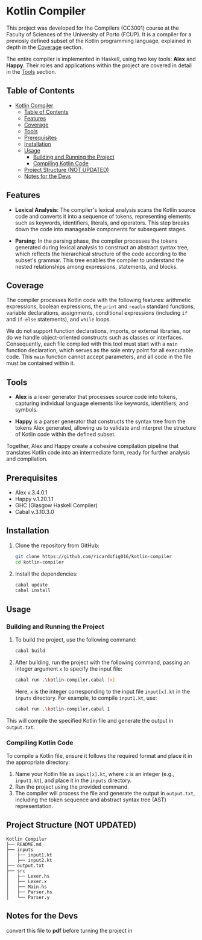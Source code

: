 # Kotlin Compiler

This project was developed for the Compilers (CC3001) course at the Faculty of Sciences of the University of Porto (FCUP). It is a compiler for a previosly defined subset of the Kotlin programming language, explained in depth in the [Coverage](#coverage) section.

The entire compiler is implemented in Haskell, using two key tools: **Alex** and **Happy**. Their roles and applications within the project are covered in detail in the [Tools](#tools) section.

## Table of Contents

- [Kotlin Compiler](#kotlin-compiler)
  - [Table of Contents](#table-of-contents)
  - [Features](#features)
  - [Coverage](#coverage)
  - [Tools](#tools)
  - [Prerequisites](#prerequisites)
  - [Installation](#installation)
  - [Usage](#usage)
    - [Building and Running the Project](#building-and-running-the-project)
    - [Compiling Kotlin Code](#compiling-kotlin-code)
  - [Project Structure (NOT UPDATED)](#project-structure-not-updated)
  - [Notes for the Devs](#notes-for-the-devs)

## Features

- **Lexical Analysis**: The compiler's lexical analysis scans the Kotlin source code and converts it into a sequence of tokens, representing elements such as keywords, identifiers, literals, and operators. This step breaks down the code into manageable components for subsequent stages.

- **Parsing**: In the parsing phase, the compiler processes the tokens generated during lexical analysis to construct an abstract syntax tree, which reflects the hierarchical structure of the code according to the subset's grammar. This tree enables the compiler to understand the nested relationships among expressions, statements, and blocks.

<!-- - **Semantic Analysis**: Semantic analysis ensures the logical correctness of the syntax tree. This phase includes type checking, verification of variable declarations, and validation of proper usage for expressions and operators within the Kotlin subset. It catches errors that are beyond the reach of parsing alone.

- **Code Generation**: The code generation phase translates the validated syntax tree into an intermediate representation or target code, producing output that represents the original Kotlin logic within the defined subset and is suitable for execution. -->

## Coverage

The compiler processes Kotlin code with the following features: arithmetic expressions, boolean expressions, the `print` and `readln` standard functions, variable declarations, assignments, conditional expressions (including `if` and `if-else` statements), and `while` loops.

We do not support function declarations, imports, or external libraries, nor do we handle object-oriented constructs such as classes or interfaces. Consequently, each file compiled with this tool must start with a `main` function declaration, which serves as the sole entry point for all executable code. This `main` function cannot accept parameters, and all code in the file must be contained within it.

## Tools

- **Alex** is a lexer generator that processes source code into tokens, capturing individual language elements like keywords, identifiers, and symbols.

- **Happy** is a parser generator that constructs the syntax tree from the tokens Alex generated, allowing us to validate and interpret the structure of Kotlin code within the defined subset.

Together, Alex and Happy create a cohesive compilation pipeline that translates Kotlin code into an intermediate form, ready for further analysis and compilation.

## Prerequisites

- Alex v.3.4.0.1
- Happy v.1.20.1.1
- GHC (Glasgow Haskell Compiler)
- Cabal v.3.10.3.0

## Installation

1. Clone the repository from GitHub:

   ```sh
   git clone https://github.com/ricardofig016/kotlin-compiler
   cd kotlin-compiler
   ```

2. Install the dependencies:

   ```sh
   cabal update
   cabal install
   ```

## Usage

### Building and Running the Project

1. To build the project, use the following command:

   ```sh
   cabal build
   ```

2. After building, run the project with the following command, passing an integer argument `x` to specify the input file:

   ```sh
   cabal run .\kotlin-compiler.cabal [x]
   ```

   Here, `x` is the integer corresponding to the input file `input[x].kt` in the `inputs` directory. For example, to compile `input1.kt`, use:

   ```sh
   cabal run .\kotlin-compiler.cabal 1
   ```

This will compile the specified Kotlin file and generate the output in `output.txt`.

### Compiling Kotlin Code

To compile a Kotlin file, ensure it follows the required format and place it in the appropriate directory:

1. Name your Kotlin file as `input[x].kt`, where `x` is an integer (e.g., `input1.kt`), and place it in the `inputs` directory.
2. Run the project using the provided command.
3. The compiler will process the file and generate the output in `output.txt`, including the token sequence and abstract syntax tree (AST) representation.

## Project Structure (NOT UPDATED)

```paintext
Kotlin Compiler
├── README.md
├── inputs
│   ├── input1.kt
│   ├── input2.kt
├── output.txt
├── src
│   ├── Lexer.hs
│   ├── Lexer.x
│   ├── Main.hs
│   ├── Parser.hs
│   └── Parser.y
```

## Notes for the Devs

convert this file to **pdf** before turning the project in

